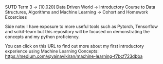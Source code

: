 SUTD Term 3 -> [10.020] Data Driven World -> Introductory Course to Data Structures, Algorithms and Machine Learning -> Cohort and Homework Excercises

Side note: I have exposure to more useful tools such as Pytorch, Tensorflow and scikit-learn but this repository will be focused on demonstrating the concepts and my python proficiency.

You can click on this URL to find out more about my first introductory experience using Machine Learning Concepts: https://medium.com/@vainavikiran/machine-learning-f7bcf723dbba 
